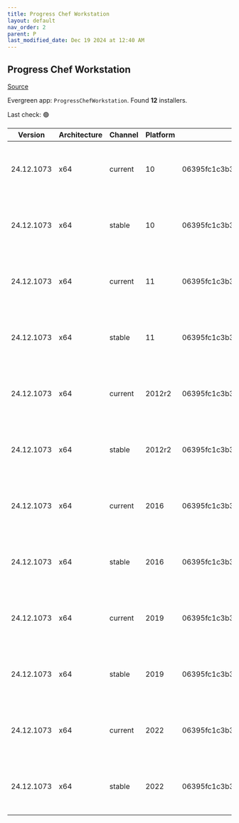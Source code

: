 ```yaml
---
title: Progress Chef Workstation
layout: default
nav_order: 2
parent: P
last_modified_date: Dec 19 2024 at 12:40 AM
---
```


## Progress Chef Workstation

[Source](https://www.chef.io/products/chef-workstation)

Evergreen app: `ProgressChefWorkstation`. Found **12** installers.

Last check: 🟢

| Version    | Architecture | Channel | Platform | Sha256                                                           | URI                                                                                                                                                                                                                                                |
| ---------- | ------------ | ------- | -------- | ---------------------------------------------------------------- | -------------------------------------------------------------------------------------------------------------------------------------------------------------------------------------------------------------------------------------------------- |
| 24.12.1073 | x64          | current | 10       | 06395fc1c3b333a117d0b4620d05b815380e938716bc3dfdcdebf8ff5ea1caca | [https://packages.chef.io/files/current/chef-workstation/24.12.1073/windows/8/chef-workstation-24.12.1073-1-x64.msi](https://packages.chef.io/files/current/chef-workstation/24.12.1073/windows/8/chef-workstation-24.12.1073-1-x64.msi)           |
| 24.12.1073 | x64          | stable  | 10       | 06395fc1c3b333a117d0b4620d05b815380e938716bc3dfdcdebf8ff5ea1caca | [https://packages.chef.io/files/stable/chef-workstation/24.12.1073/windows/8/chef-workstation-24.12.1073-1-x64.msi](https://packages.chef.io/files/stable/chef-workstation/24.12.1073/windows/8/chef-workstation-24.12.1073-1-x64.msi)             |
| 24.12.1073 | x64          | current | 11       | 06395fc1c3b333a117d0b4620d05b815380e938716bc3dfdcdebf8ff5ea1caca | [https://packages.chef.io/files/current/chef-workstation/24.12.1073/windows/8/chef-workstation-24.12.1073-1-x64.msi](https://packages.chef.io/files/current/chef-workstation/24.12.1073/windows/8/chef-workstation-24.12.1073-1-x64.msi)           |
| 24.12.1073 | x64          | stable  | 11       | 06395fc1c3b333a117d0b4620d05b815380e938716bc3dfdcdebf8ff5ea1caca | [https://packages.chef.io/files/stable/chef-workstation/24.12.1073/windows/11/chef-workstation-24.12.1073-1-x64.msi](https://packages.chef.io/files/stable/chef-workstation/24.12.1073/windows/11/chef-workstation-24.12.1073-1-x64.msi)           |
| 24.12.1073 | x64          | current | 2012r2   | 06395fc1c3b333a117d0b4620d05b815380e938716bc3dfdcdebf8ff5ea1caca | [https://packages.chef.io/files/current/chef-workstation/24.12.1073/windows/2012r2/chef-workstation-24.12.1073-1-x64.msi](https://packages.chef.io/files/current/chef-workstation/24.12.1073/windows/2012r2/chef-workstation-24.12.1073-1-x64.msi) |
| 24.12.1073 | x64          | stable  | 2012r2   | 06395fc1c3b333a117d0b4620d05b815380e938716bc3dfdcdebf8ff5ea1caca | [https://packages.chef.io/files/stable/chef-workstation/24.12.1073/windows/11/chef-workstation-24.12.1073-1-x64.msi](https://packages.chef.io/files/stable/chef-workstation/24.12.1073/windows/11/chef-workstation-24.12.1073-1-x64.msi)           |
| 24.12.1073 | x64          | current | 2016     | 06395fc1c3b333a117d0b4620d05b815380e938716bc3dfdcdebf8ff5ea1caca | [https://packages.chef.io/files/current/chef-workstation/24.12.1073/windows/8/chef-workstation-24.12.1073-1-x64.msi](https://packages.chef.io/files/current/chef-workstation/24.12.1073/windows/8/chef-workstation-24.12.1073-1-x64.msi)           |
| 24.12.1073 | x64          | stable  | 2016     | 06395fc1c3b333a117d0b4620d05b815380e938716bc3dfdcdebf8ff5ea1caca | [https://packages.chef.io/files/stable/chef-workstation/24.12.1073/windows/11/chef-workstation-24.12.1073-1-x64.msi](https://packages.chef.io/files/stable/chef-workstation/24.12.1073/windows/11/chef-workstation-24.12.1073-1-x64.msi)           |
| 24.12.1073 | x64          | current | 2019     | 06395fc1c3b333a117d0b4620d05b815380e938716bc3dfdcdebf8ff5ea1caca | [https://packages.chef.io/files/current/chef-workstation/24.12.1073/windows/8/chef-workstation-24.12.1073-1-x64.msi](https://packages.chef.io/files/current/chef-workstation/24.12.1073/windows/8/chef-workstation-24.12.1073-1-x64.msi)           |
| 24.12.1073 | x64          | stable  | 2019     | 06395fc1c3b333a117d0b4620d05b815380e938716bc3dfdcdebf8ff5ea1caca | [https://packages.chef.io/files/stable/chef-workstation/24.12.1073/windows/11/chef-workstation-24.12.1073-1-x64.msi](https://packages.chef.io/files/stable/chef-workstation/24.12.1073/windows/11/chef-workstation-24.12.1073-1-x64.msi)           |
| 24.12.1073 | x64          | current | 2022     | 06395fc1c3b333a117d0b4620d05b815380e938716bc3dfdcdebf8ff5ea1caca | [https://packages.chef.io/files/current/chef-workstation/24.12.1073/windows/8/chef-workstation-24.12.1073-1-x64.msi](https://packages.chef.io/files/current/chef-workstation/24.12.1073/windows/8/chef-workstation-24.12.1073-1-x64.msi)           |
| 24.12.1073 | x64          | stable  | 2022     | 06395fc1c3b333a117d0b4620d05b815380e938716bc3dfdcdebf8ff5ea1caca | [https://packages.chef.io/files/stable/chef-workstation/24.12.1073/windows/2022/chef-workstation-24.12.1073-1-x64.msi](https://packages.chef.io/files/stable/chef-workstation/24.12.1073/windows/2022/chef-workstation-24.12.1073-1-x64.msi)       |
